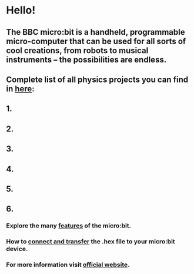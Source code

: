 # Hello!
## The BBC micro:bit is a handheld, programmable micro-computer that can be used for all sorts of cool creations, from robots to musical instruments – the possibilities are endless.
## Complete list of all physics projects you can find in [here](https://stikka.github.io/microbit-physics/):
##      1. 
##      2. 
##      3. 
##      4. 
##      5. 
##      6. 
### Explore the many [features](https://microbit.org/guide/features/) of the micro:bit.
### How to [connect and transfer](https://microbit.org/guide/quick/) the .hex file to your micro:bit device.
### For more information visit [official website](https://microbit.org/).
